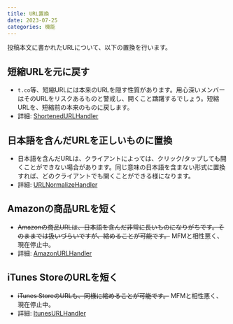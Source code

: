 ```yaml
---
title: URL置換
date: 2023-07-25
categories: 機能
---
```


投稿本文に書かれたURLについて、以下の置換を行います。

## 短縮URLを元に戻す

- `t.co`等、短縮URLには本来のURLを隠す性質があります。用心深いメンバーはそのURLをリスクあるものと警戒し、開くこと躊躇するでしょう。短縮URLを、短縮前の本来のものに戻します。
- 詳細: [ShortenedURLHandler](https://github.com/pooza/mulukhiya-toot-proxy/wiki/ShortenedURLHandler)

## 日本語を含んだURLを正しいものに置換

- 日本語を含んだURLは、クライアントによっては、クリック/タップしても開くことができない場合があります。同じ意味の日本語を含まない形式に置換すれば、どのクライアントでも開くことができる様になります。
- 詳細: [URLNormalizeHandler](https://github.com/pooza/mulukhiya-toot-proxy/wiki/URLNormalizeHandler)

## Amazonの商品URLを短く

- ~~Amazonの商品URLは、日本語を含んだ非常に長いものになりがちです。そのままでは扱いづらいですが、縮めることが可能です。~~ MFMと相性悪く、現在停止中。
- 詳細: [AmazonURLHandler](https://github.com/pooza/mulukhiya-toot-proxy/wiki/AmazonURLHandler)

## iTunes StoreのURLを短く

- ~~iTunes StoreのURLも、同様に縮めることが可能です。~~ MFMと相性悪く、現在停止中。
- 詳細: [ItunesURLHandler](https://github.com/pooza/mulukhiya-toot-proxy/wiki/ItunesURLHandler)

